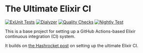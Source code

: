 # The Ultimate Elixir CI

[![ExUnit Tests](https://github.com/felt/ultimate-elixir-ci/actions/workflows/elixir-build-and-test.yml/badge.svg)](https://github.com/felt/ultimate-elixir-ci/actions/workflows/elixir-build-and-test.yml) [![Dialyzer](https://github.com/felt/ultimate-elixir-ci/actions/workflows/elixir-dialyzer.yml/badge.svg)](https://github.com/felt/ultimate-elixir-ci/actions/workflows/elixir-dialyzer.yml) [![Quality Checks](https://github.com/felt/ultimate-elixir-ci/actions/workflows/elixir-quality-checks.yml/badge.svg)](https://github.com/felt/ultimate-elixir-ci/actions/workflows/elixir-quality-checks.yml) [![Nightly Test](https://github.com/felt/ultimate-elixir-ci/actions/workflows/nightly-integration-test.yml/badge.svg)](https://github.com/felt/ultimate-elixir-ci/actions/workflows/nightly-integration-test.yml)

This is a base project for setting up a GitHub Actions-based Elixir
continuous integration (CI) system.

It builds on [the Hashrocket post](https://hashrocket.com/blog/posts/build-the-ultimate-elixir-ci-with-github-actions)
on setting up the ultimate Elixir CI.
